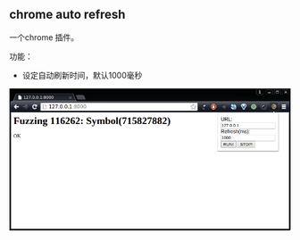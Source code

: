 chrome auto refresh
------------------------

一个chrome 插件。

功能：

* 设定自动刷新时间，默认1000毫秒

![show case](/fuzzing.gif)
